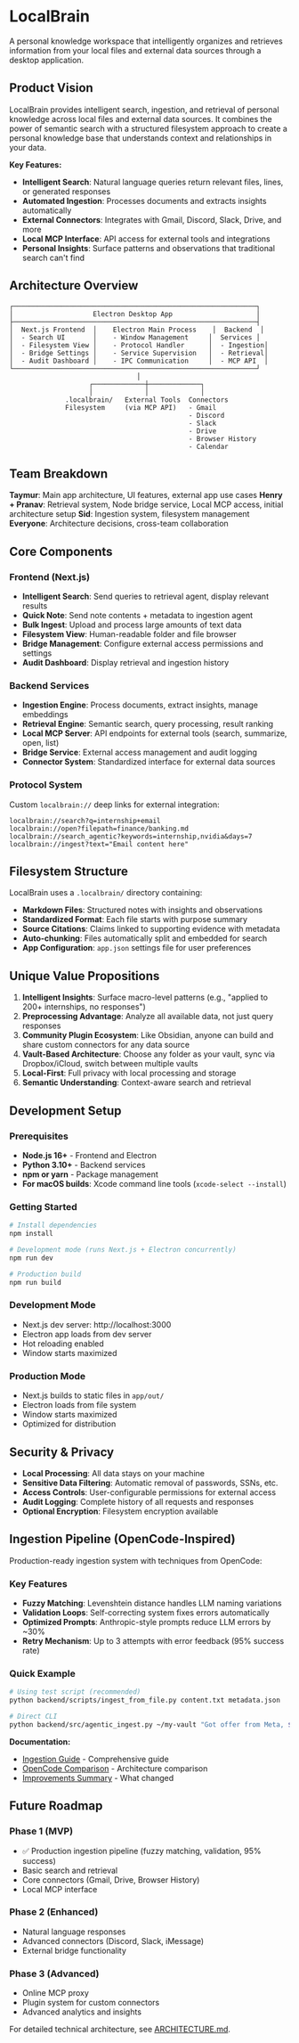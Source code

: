 # LocalBrain

A personal knowledge workspace that intelligently organizes and retrieves information from your local files and external data sources through a desktop application.

## Product Vision

LocalBrain provides intelligent search, ingestion, and retrieval of personal knowledge across local files and external data sources. It combines the power of semantic search with a structured filesystem approach to create a personal knowledge base that understands context and relationships in your data.

**Key Features:**
- **Intelligent Search**: Natural language queries return relevant files, lines, or generated responses
- **Automated Ingestion**: Processes documents and extracts insights automatically
- **External Connectors**: Integrates with Gmail, Discord, Slack, Drive, and more
- **Local MCP Interface**: API access for external tools and integrations
- **Personal Insights**: Surface patterns and observations that traditional search can't find

## Architecture Overview

```
┌─────────────────────────────────────────────────────────────┐
│                    Electron Desktop App                     │
├─────────────────────────────────────────────────────────────┤
│  Next.js Frontend  │    Electron Main Process    │  Backend  │
│  - Search UI       │    - Window Management     │  Services │
│  - Filesystem View │    - Protocol Handler      │  - Ingestion│
│  - Bridge Settings │    - Service Supervision   │  - Retrieval│
│  - Audit Dashboard │    - IPC Communication     │  - MCP API  │
└─────────────────────────────────────────────────────────────┘
                                │
                    ┌─────────────┼─────────────┐
                    │             │             │
              .localbrain/   External Tools  Connectors
              Filesystem     (via MCP API)   - Gmail
                                             - Discord
                                             - Slack
                                             - Drive
                                             - Browser History
                                             - Calendar
```

## Team Breakdown

**Taymur**: Main app architecture, UI features, external app use cases
**Henry + Pranav**: Retrieval system, Node bridge service, Local MCP access, initial architecture setup
**Sid**: Ingestion system, filesystem management
**Everyone**: Architecture decisions, cross-team collaboration

## Core Components

### Frontend (Next.js)
- **Intelligent Search**: Send queries to retrieval agent, display relevant results
- **Quick Note**: Send note contents + metadata to ingestion agent
- **Bulk Ingest**: Upload and process large amounts of text data
- **Filesystem View**: Human-readable folder and file browser
- **Bridge Management**: Configure external access permissions and settings
- **Audit Dashboard**: Display retrieval and ingestion history

### Backend Services
- **Ingestion Engine**: Process documents, extract insights, manage embeddings
- **Retrieval Engine**: Semantic search, query processing, result ranking
- **Local MCP Server**: API endpoints for external tools (search, summarize, open, list)
- **Bridge Service**: External access management and audit logging
- **Connector System**: Standardized interface for external data sources

### Protocol System
Custom `localbrain://` deep links for external integration:
```
localbrain://search?q=internship+email
localbrain://open?filepath=finance/banking.md
localbrain://search_agentic?keywords=internship,nvidia&days=7
localbrain://ingest?text="Email content here"
```

## Filesystem Structure

LocalBrain uses a `.localbrain/` directory containing:
- **Markdown Files**: Structured notes with insights and observations
- **Standardized Format**: Each file starts with purpose summary
- **Source Citations**: Claims linked to supporting evidence with metadata
- **Auto-chunking**: Files automatically split and embedded for search
- **App Configuration**: `app.json` settings file for user preferences

## Unique Value Propositions

1. **Intelligent Insights**: Surface macro-level patterns (e.g., "applied to 200+ internships, no responses")
2. **Preprocessing Advantage**: Analyze all available data, not just query responses
3. **Community Plugin Ecosystem**: Like Obsidian, anyone can build and share custom connectors for any data source
4. **Vault-Based Architecture**: Choose any folder as your vault, sync via Dropbox/iCloud, switch between multiple vaults
5. **Local-First**: Full privacy with local processing and storage
6. **Semantic Understanding**: Context-aware search and retrieval

## Development Setup

### Prerequisites
- **Node.js 16+** - Frontend and Electron
- **Python 3.10+** - Backend services
- **npm or yarn** - Package management
- **For macOS builds**: Xcode command line tools (`xcode-select --install`)

### Getting Started
```bash
# Install dependencies
npm install

# Development mode (runs Next.js + Electron concurrently)
npm run dev

# Production build
npm run build
```

### Development Mode
- Next.js dev server: http://localhost:3000
- Electron app loads from dev server
- Hot reloading enabled
- Window starts maximized

### Production Mode
- Next.js builds to static files in `app/out/`
- Electron loads from file system
- Window starts maximized
- Optimized for distribution

## Security & Privacy

- **Local Processing**: All data stays on your machine
- **Sensitive Data Filtering**: Automatic removal of passwords, SSNs, etc.
- **Access Controls**: User-configurable permissions for external access
- **Audit Logging**: Complete history of all requests and responses
- **Optional Encryption**: Filesystem encryption available

## Ingestion Pipeline (OpenCode-Inspired)

Production-ready ingestion system with techniques from OpenCode:

### Key Features
- **Fuzzy Matching**: Levenshtein distance handles LLM naming variations
- **Validation Loops**: Self-correcting system fixes errors automatically  
- **Optimized Prompts**: Anthropic-style prompts reduce LLM errors by ~30%
- **Retry Mechanism**: Up to 3 attempts with error feedback (95% success rate)

### Quick Example
```bash
# Using test script (recommended)
python backend/scripts/ingest_from_file.py content.txt metadata.json

# Direct CLI
python backend/src/agentic_ingest.py ~/my-vault "Got offer from Meta, $150k"
```

**Documentation:**
- [Ingestion Guide](backend/INGESTION.md) - Comprehensive guide
- [OpenCode Comparison](../OPENCODE_COMPARISON.md) - Architecture comparison
- [Improvements Summary](../IMPROVEMENTS_SUMMARY.md) - What changed

## Future Roadmap

### Phase 1 (MVP)
- ✅ Production ingestion pipeline (fuzzy matching, validation, 95% success)
- Basic search and retrieval
- Core connectors (Gmail, Drive, Browser History)
- Local MCP interface

### Phase 2 (Enhanced)
- Natural language responses
- Advanced connectors (Discord, Slack, iMessage)
- External bridge functionality

### Phase 3 (Advanced)
- Online MCP proxy
- Plugin system for custom connectors
- Advanced analytics and insights

For detailed technical architecture, see [ARCHITECTURE.md](ARCHITECTURE.md).